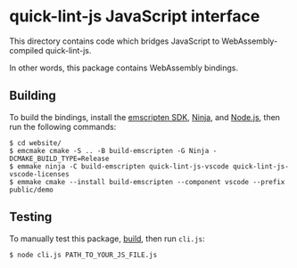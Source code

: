 
# quick-lint-js JavaScript interface

This directory contains code which bridges JavaScript to WebAssembly-compiled
quick-lint-js.

In other words, this package contains WebAssembly bindings.

## Building

To build the bindings, install the [emscripten SDK][emscripten-sdk], [Ninja][Ninja],
and [Node.js][Node.js], then run the following commands:

    $ cd website/
    $ emcmake cmake -S .. -B build-emscripten -G Ninja -DCMAKE_BUILD_TYPE=Release
    $ emmake ninja -C build-emscripten quick-lint-js-vscode quick-lint-js-vscode-licenses
    $ emmake cmake --install build-emscripten --component vscode --prefix public/demo

## Testing

To manually test this package, [build](#Building), then run `cli.js`:

    $ node cli.js PATH_TO_YOUR_JS_FILE.js

[Ninja]: https://ninja-build.org/
[Node.js]: https://nodejs.org/
[emscripten-sdk]: https://emscripten.org/docs/getting_started/downloads.html
